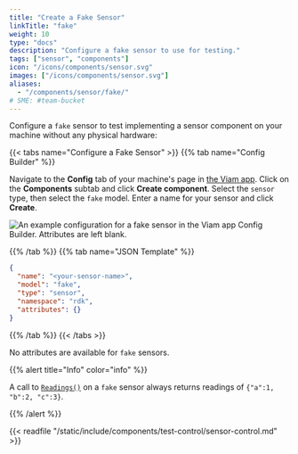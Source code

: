 ```yaml
---
title: "Create a Fake Sensor"
linkTitle: "fake"
weight: 10
type: "docs"
description: "Configure a fake sensor to use for testing."
tags: ["sensor", "components"]
icon: "/icons/components/sensor.svg"
images: ["/icons/components/sensor.svg"]
aliases:
  - "/components/sensor/fake/"
# SME: #team-bucket
---
```


Configure a `fake` sensor to test implementing a sensor component on your machine without any physical hardware:

{{< tabs name="Configure a Fake Sensor" >}}
{{% tab name="Config Builder" %}}

Navigate to the **Config** tab of your machine's page in [the Viam app](https://app.viam.com).
Click on the **Components** subtab and click **Create component**.
Select the `sensor` type, then select the `fake` model.
Enter a name for your sensor and click **Create**.

![An example configuration for a fake sensor in the Viam app Config Builder. Attributes are left blank.](/components/sensor/fake-sensor-ui-config.png)

{{% /tab %}}
{{% tab name="JSON Template" %}}

```json {class="line-numbers linkable-line-numbers"}
{
  "name": "<your-sensor-name>",
  "model": "fake",
  "type": "sensor",
  "namespace": "rdk",
  "attributes": {}
}
```

{{% /tab %}}
{{< /tabs >}}

No attributes are available for `fake` sensors.

{{% alert title="Info" color="info" %}}

A call to [`Readings()`](../#getreadings) on a `fake` sensor always returns readings of `{"a":1, "b":2, "c":3}`.

{{% /alert %}}

{{< readfile "/static/include/components/test-control/sensor-control.md" >}}
